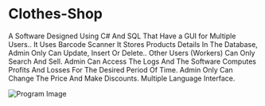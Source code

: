 # Clothes-Shop

A Software Designed Using C# And SQL That Have a GUI for Multiple Users.. 
It Uses Barcode Scanner It Stores Products Details In The Database, Admin Only Can Update, Insert Or Delete.. Other Users (Workers) Can Only Search And Sell.
Admin Can Access The Logs And The Software Computes Profits And Losses For The Desired Period Of Time.
Admin Only Can Change The Price And Make Discounts.
Multiple Language Interface.

![Program Image](https://user-images.githubusercontent.com/46197627/79701335-879ddb80-829c-11ea-8c38-0b0cb42c3387.jpg)

